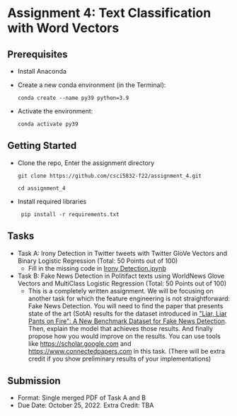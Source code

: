 # Assignment 4: Text Classification with Word Vectors

## Prerequisites

 - Install Anaconda

 - Create a new conda environment (in the Terminal):

    `conda create --name py39 python=3.9`
    
 - Activate the environment:

     `conda activate py39`

## Getting Started

  - Clone the repo, Enter the assignment directory
     
      ` git clone https://github.com/csci5832-f22/assignment_4.git `
      
      ` cd assignment_4 `
        
  - Install required libraries

     ` pip install -r requirements.txt`

## Tasks

  - Task A: Irony Detection in Twitter tweets with Twitter GloVe Vectors and Binary Logistic Regression (Total: 50 Points out of 100)
     - Fill in the missing code in [Irony Detection.ipynb](Part&#32;A&#32;-&#32;Irony&#32;Detection.ipynb)
  - Task B: Fake News Detection in Politifact texts using WorldNews Glove Vectors and MultiClass Logistic Regression (Total: 50 Points out of 100)
     - This is a completely written assignment. We will be focusing on another task for which the feature engineering is not straightforward: Fake News Detection. You will need to find the paper that presents state of the art (SotA) results for the dataset introduced in ["Liar, Liar Pants on Fire": A New Benchmark Dataset for Fake News Detection](https://arxiv.org/abs/1705.00648). Then, explain the model that achieves those results. And finally propose how you would improve on the results. You can use tools like https://scholar.google.com and https://www.connectedpapers.com in this task. (There will be extra credit if you show preliminary results of your implementations)
     
## Submission

   - Format: Single merged PDF of Task A and B
   - Due Date: October 25, 2022. Extra Credit: TBA
